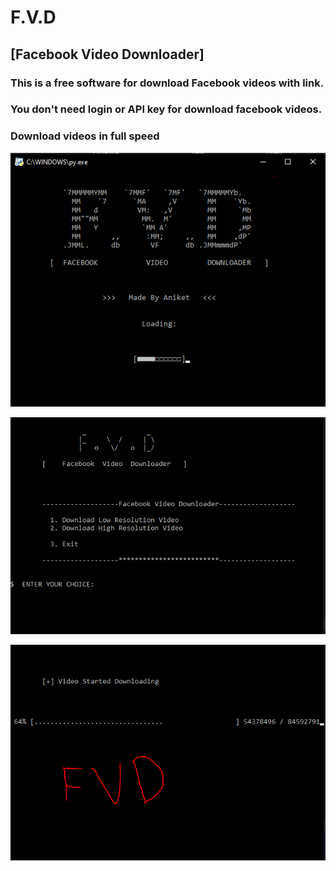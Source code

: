 #            F.V.D
## [Facebook Video Downloader]

### This is a free software for download Facebook videos with link. 

### You don't need login or API key for download facebook videos.

### Download videos in full speed

![Loding](https://raw.githubusercontent.com/deadlysnowman3308/F.V.D/Hackingvila/screenshots/1.PNG)

![Menu](https://raw.githubusercontent.com/deadlysnowman3308/F.V.D/Hackingvila/screenshots/2.PNG)

![Downloading](https://raw.githubusercontent.com/deadlysnowman3308/F.V.D/Hackingvila/screenshots/3.PNG)
